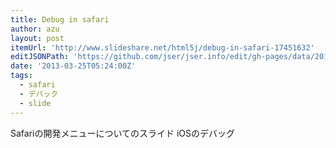 ```yaml
---
title: Debug in safari
author: azu
layout: post
itemUrl: 'http://www.slideshare.net/html5j/debug-in-safari-17451632'
editJSONPath: 'https://github.com/jser/jser.info/edit/gh-pages/data/2013/03/index.json'
date: '2013-03-25T05:24:00Z'
tags:
  - safari
  - デバック
  - slide
---
```

Safariの開発メニューについてのスライド
iOSのデバッグ
